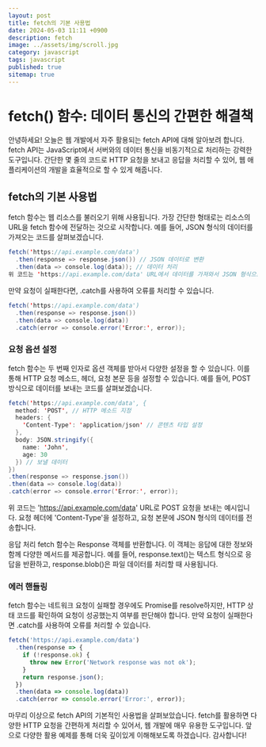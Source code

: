 ```yaml
---
layout: post
title: fetch의 기본 사용법
date: 2024-05-03 11:11 +0900
description: fetch
image: ../assets/img/scroll.jpg
category: javascript
tags: javascript
published: true
sitemap: true
---
```



# fetch() 함수: 데이터 통신의 간편한 해결책
안녕하세요! 오늘은 웹 개발에서 자주 활용되는 fetch API에 대해 알아보려 합니다. fetch API는 JavaScript에서 서버와의 데이터 통신을 비동기적으로 처리하는 강력한 도구입니다. 간단한 몇 줄의 코드로 HTTP 요청을 보내고 응답을 처리할 수 있어, 웹 애플리케이션의 개발을 효율적으로 할 수 있게 해줍니다.

## fetch의 기본 사용법
fetch 함수는 웹 리소스를 불러오기 위해 사용됩니다. 가장 간단한 형태로는 리소스의 URL을 fetch 함수에 전달하는 것으로 시작합니다. 예를 들어, JSON 형식의 데이터를 가져오는 코드를 살펴보겠습니다.
````java
fetch('https://api.example.com/data')
  .then(response => response.json()) // JSON 데이터로 변환
  .then(data => console.log(data)); // 데이터 처리
위 코드는 'https://api.example.com/data' URL에서 데이터를 가져와서 JSON 형식으로 변환한 뒤 콘솔에 출력합니다. 이때 fetch 함수는 Promise 객체를 반환하며, 비동기적으로 네트워크 요청을 처리합니다.
````
만약 요청이 실패한다면, .catch를 사용하여 오류를 처리할 수 있습니다.

````java
fetch('https://api.example.com/data')
  .then(response => response.json())
  .then(data => console.log(data))
  .catch(error => console.error('Error:', error));
````
### 요청 옵션 설정
fetch 함수는 두 번째 인자로 옵션 객체를 받아서 다양한 설정을 할 수 있습니다. 이를 통해 HTTP 요청 메소드, 헤더, 요청 본문 등을 설정할 수 있습니다. 예를 들어, POST 방식으로 데이터를 보내는 코드를 살펴보겠습니다.

````java
fetch('https://api.example.com/data', {
  method: 'POST', // HTTP 메소드 지정
  headers: {
    'Content-Type': 'application/json' // 콘텐츠 타입 설정
  },
  body: JSON.stringify({
    name: 'John',
    age: 30
  }) // 보낼 데이터
})
.then(response => response.json())
.then(data => console.log(data))
.catch(error => console.error('Error:', error));
````

위 코드는 'https://api.example.com/data' URL로 POST 요청을 보내는 예시입니다. 요청 헤더에 'Content-Type'을 설정하고, 요청 본문에 JSON 형식의 데이터를 전송합니다.

응답 처리
fetch 함수는 Response 객체를 반환합니다. 이 객체는 응답에 대한 정보와 함께 다양한 메서드를 제공합니다. 예를 들어, response.text()는 텍스트 형식으로 응답을 반환하고, response.blob()은 파일 데이터를 처리할 때 사용됩니다.

### 에러 핸들링
fetch 함수는 네트워크 요청이 실패할 경우에도 Promise를 resolve하지만, HTTP 상태 코드를 확인하여 요청이 성공했는지 여부를 판단해야 합니다. 만약 요청이 실패한다면 .catch를 사용하여 오류를 처리할 수 있습니다.

````javascript
fetch('https://api.example.com/data')
  .then(response => {
    if (!response.ok) {
      throw new Error('Network response was not ok');
    }
    return response.json();
  })
  .then(data => console.log(data))
  .catch(error => console.error('Error:', error));
````
마무리
이상으로 fetch API의 기본적인 사용법을 살펴보았습니다. fetch를 활용하면 다양한 HTTP 요청을 간편하게 처리할 수 있어서, 웹 개발에 매우 유용한 도구입니다. 앞으로 다양한 활용 예제를 통해 더욱 깊이있게 이해해보도록 하겠습니다. 감사합니다!